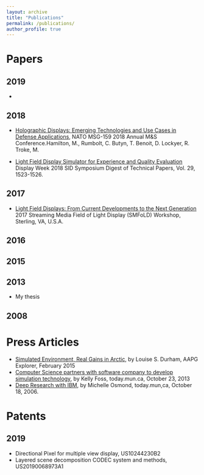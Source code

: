 ```yaml
---
layout: archive
title: "Publications"
permalink: /publications/
author_profile: true
---
```


# Papers

## 2019

- 


## 2018

- [Holographic Displays: Emerging Technologies and Use Cases in Defense Applications](https://www.sto.nato.int/publications/STO%20Meeting%20Proceedings/STO-MP-MSG-159/MP-MSG-159-08.pdf),
NATO MSG-159 2018 Annual M&S Conference.Hamilton, M., Rumbolt, C. Butyn, T. Benoit, D. Lockyer, R. Troke, M.

- [Light Field Display Simulator for Experience and Quality Evaluation](https://onlinelibrary.wiley.com/doi/abs/10.1002/sdtp.12268) Display
Week 2018 SID Symposium Digest of Technical Papers, Vol. 29, 1523-1526.


## 2017

- [Light Field Displays: From Current Developments to the Next Generation](http://www.smfold.org/wp-content/uploads/2017/10/Avavlon-Light-Field-Displays-From-Current-Developments-to-the-Next-Generation_RBEdits.pdf) 2017
Streaming Media Field of Light Display (SMFoLD) Workshop, Sterling, VA, U.S.A.

## 2016


## 2015


## 2013

- My thesis


## 2008




# Press Articles

- [Simulated Environment, Real Gains in Arctic](https://explorer.aapg.org/story?articleid=15833), by Louise S. Durham, AAPG Explorer, February 2015
- [Computer Science partners with software company to develop simulation technology](http://www.today.mun.ca/news.php?id=8632), by Kelly Foss, today.mun.ca, October 23, 2013
- [Deep Research with IBM](http://www.mun.ca/2006report/muntoday/1511.php), by Michelle Osmond, today.mun,ca, October 18, 2006.


# Patents

## 2019

- Directional Pixel for multiple view display, US10244230B2 
- Layered scene decomposition CODEC system and methods, US20190068973A1